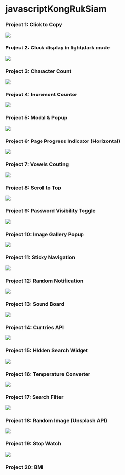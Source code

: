 # javascriptKongRukSiam

### Project 1: Click to Copy
![](https://github.com/Rus1999/javascriptKongRukSiam/blob/main/Click2Copy/images/clicktoCopy.gif)

### Project 2: Clock display in light/dark mode
![](https://github.com/Rus1999/javascriptKongRukSiam/blob/main/ClockLightDarkMode/images/clockDarkLightMode.gif)

### Project 3: Character Count
![](https://github.com/Rus1999/javascriptKongRukSiam/blob/main/InputCharacterCount/images/InputCharacterCount.gif)

### Project 4: Increment Counter
![](https://github.com/Rus1999/javascriptKongRukSiam/blob/main/IncrementCounter/images/giphy.gif)

### Project 5: Modal & Popup
![](https://github.com/Rus1999/javascriptKongRukSiam/blob/main/ModalPopup/images/Untitled_Project_AdobeExpress.gif)

### Project 6: Page Progress Indicator (Horizontal)
![](https://github.com/Rus1999/javascriptKongRukSiam/blob/main/PageProgressIndicator/images/pageProgressIndicator.gif)

### Project 7: Vowels Couting
![](https://github.com/Rus1999/javascriptKongRukSiam/blob/main/vowelsCounting/images/Vowels_Counting_AdobeExpress.gif)

### Project 8: Scroll to Top
![](https://github.com/Rus1999/javascriptKongRukSiam/blob/main/ScrollToTop/images/scrollToTop.gif)

### Project 9: Password Visibility Toggle
![](https://github.com/Rus1999/javascriptKongRukSiam/blob/main/PasswordVisibilityToggle/images/passwordVisibilityToggle.gif)

### Project 10: Image Gallery Popup
![](https://github.com/Rus1999/javascriptKongRukSiam/blob/main/ImageGalleryPopup/images/imageGalleryPopup.gif)

### Project 11: Sticky Navigation
![](https://github.com/Rus1999/javascriptKongRukSiam/blob/main/StickyNavigation/images/stickynavigation.gif)

### Project 12: Random Notification
![](https://github.com/Rus1999/javascriptKongRukSiam/blob/main/RandomNotification/images/randomnotification.gif)

### Project 13: Sound Board
![](https://github.com/Rus1999/javascriptKongRukSiam/blob/main/SoundBoard/images/soundboard.gif)

### Project 14: Cuntries API
![](https://github.com/Rus1999/javascriptKongRukSiam/blob/main/RestCountriesAPI/images/countriesAPI.gif)

### Project 15: HIdden Search Widget
![](https://github.com/Rus1999/javascriptKongRukSiam/blob/main/HiddenSearchWidget/images/hiddensearchwidget.gif)

### Project 16: Temperature Converter
![](https://github.com/Rus1999/javascriptKongRukSiam/blob/main/TemperatureConverter/images/temperatureconverter.gif)

### Project 17: Search Filter
![](https://github.com/Rus1999/javascriptKongRukSiam/blob/main/SearchFilter/images/searchfilter.gif)

### Project 18: Random Image (Unsplash API)
![](https://github.com/Rus1999/javascriptKongRukSiam/blob/main/RandomImageAPI/images/randomImageAPI.gif)

### Project 19: Stop Watch
![](https://github.com/Rus1999/javascriptKongRukSiam/blob/main/StopWatch/images/stopwatch.gif)

### Project 20: BMI
![]()